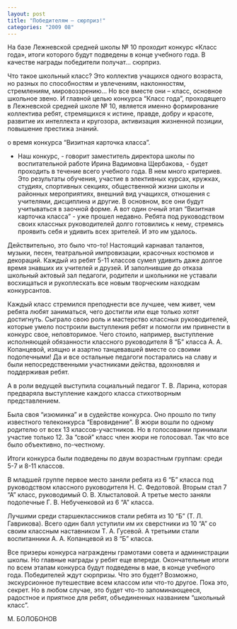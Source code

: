 ```yaml
---
layout: post
title: "Победителям – сюрприз!"
categories: "2009 08"
---
```


На базе Лежневской средней школы № 10 проходит конкурс «Класс года», итоги которого будут подведены в конце учебного года. В качестве награды победители получат… сюрприз.

Что такое школьный класс? Это коллектив учащихся одного возраста, но разных по способностям и увлечениям, наклонностям, стремлениям, мировоззрению… Но все вместе они – класс, основное школьное звено. И главной целью конкурса “Класс года”, проходящего в Лежневской средней школе № 10, является именно формирование коллектива ребят, стремящихся к истине, правде, добру и красоте, развитие их интеллекта и кругозора, активизация жизненной позиции, повышение престижа знаний.

о время конкурса “Визитная карточка класса”.

- Наш конкурс, - говорит заместитель директора школы по воспитательной работе Ирина Вадимовна Щербакова, - будет проходить в течение всего учебного года. В нем много критериев. Это результаты обучения, участие в элективных курсах, кружках, студиях, спортивных секциях, общественной жизни школы и районных мероприятиях, внешний вид учащихся, отношения с учителями, дисциплина и другие. В основном, все они будут учитываться в заочной форме. А вот один очный этап “Визитная карточка класса” - уже прошел недавно. Ребята под руководством своих классных руководителей долго готовились к нему, стремясь проявить себя и удивить всех зрителей. И это им удалось.

Действительно, это было что-то! Настоящий карнавал талантов, музыки, песен, театральной импровизации, красочных костюмов и декораций. Каждый из ребят 5-11 классов сумел удивить даже долгое время знавших их учителей и друзей. И заполнившие до отказа школьный актовый зал педагоги, родители и школьники не уставали восхищаться и рукоплескать все новым творческим находкам конкурсантов.

Каждый класс стремился преподнести все лучшее, чем живет, чем ребята любят заниматься, чего достигли или еще только хотят достигнуть. Сыграло свою роль и мастерство классных руководителей, которые умело построили выступления ребят и помогли им привнести в конкурс свое, неповторимое. Чего стоило, например, выступление исполняющей обязанности классного руководителя 8 “Б” класса А. А. Копанцевой, изящно и азартно танцевавшей вместе со своими подопечными! Да и все остальные педагоги постарались на славу и были непосредственными участниками действа, вдохновляя и поддерживая ребят.

А в роли ведущей выступила социальный педагог Т. В. Ларина, которая предваряла выступление каждого класса стихотворным представлением.

Была своя “изюминка” и в судействе конкурса. Оно прошло по типу известного телеконкурса “Евровидение”. В жюри вошли по одному родителю от всех 13 классов-участников. Но в голосовании принимали участие только 12. За “свой” класс член жюри не голосовал. Так что все было объективно, по-честному.

Итоги конкурса были подведены по двум возрастным группам: среди 5-7 и 8-11 классов.

В младшей группе первое место заняли ребята из 6 “Б” класса под руководством классного руководителя Н. С. Федотовой. Вторым стал 7 “А” класс, руководимый О. В. Хлысталовой. А третье место заняли подопечные Г. В. Небученковой из 6 “А” класса.

Лучшими среди старшеклассников стали ребята из 10 “Б” (Т. Л. Гаврикова). Всего один балл уступили им их сверстники из 10 “А” со своим классным наставником Т. А. Гусевой. А третьими стали воспитанники А. А. Копанцевой из 8 “Б” класса.

Все призеры конкурса награждены грамотами совета и администрации школы. Но главные награды у ребят еще впереди. Окончательные итоги по всем этапам конкурса будут подведены в мае, в конце учебного года. Победителей ждут сюрпризы. Что это будет? Возможно, экскурсионное путешествие всем классом или что-то другое. Пока это, секрет. Но в любом случае, это будет что-то запоминающееся, радостное и приятное для ребят, объединенных названием “школьный класс”.

М. БОЛОБОНОВ


